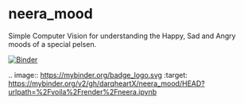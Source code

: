 # neera_mood

Simple Computer Vision for understanding the Happy, Sad and Angry moods of a special pelsen.

[![Binder](https://mybinder.org/badge_logo.svg)](https://mybinder.org/v2/gh/darqheartX/neera_mood/HEAD?urlpath=%2Fvoila%2Frender%2Fneera.ipynb)


.. image:: https://mybinder.org/badge_logo.svg
 :target: https://mybinder.org/v2/gh/darqheartX/neera_mood/HEAD?urlpath=%2Fvoila%2Frender%2Fneera.ipynb
